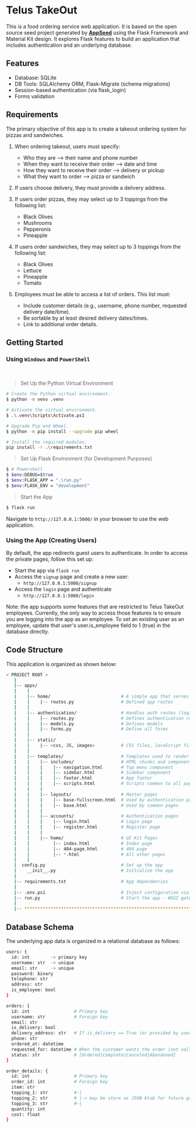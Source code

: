 # Telus TakeOut
This is a food ordering service web application.  It is based on the open
source seed project generated by
**[AppSeed](https://appseed.us/generator/material-kit/)** using the Flask
Framework and Material Kit design.  It explores Flask features to build
an application that includes authentication and an underlying database.

## Features
- Database: SQLite
- DB Tools: SQLAlchemy ORM, Flask-Migrate (schema migrations)
- Session-based authentication (via flask_login)
- Forms validation

## Requirements
The primary objective of this app is to create a takeout ordering system
for pizzas and sandwiches.

1. When ordering takeout, users must specify:
    - Who they are --> their name and phone number
    - When they want to receive their order --> date and time
    - How they want to receive their order --> delivery or pickup
    - What they want to order --> pizza or sandwich

1. If users choose delivery, they must provide a delivery address.

1. If users order pizzas, they may select up to 3 toppings from the following
   list:
    - Black Olives
    - Mushrooms
    - Pepperonis
    - Pineapple

1. If users order sandwiches, they may select up to 3 toppings from the
   following list:
    - Black Olives
    - Lettuce
    - Pineapple
    - Tomato

1. Employees must be able to access a list of orders.  This list must:
    - Include customer details (e.g., username, phone number, requested
      delivery date/time).
    - Be sortable by at least desired delivery dates/times.
    - Link to additional order details.

## Getting Started
### Using `Windows` and `PowerShell`

<br />

> Set Up the Python Virtual Environment

```bash
# Create the Python virtual environment.
$ python -m venv .venv

# Activate the virtual environment.
$ .\.venv\Scripts\Activate.ps1

# Upgrade Pip and Wheel.
$ python -m pip install --upgrade pip wheel

# Install the required modules:
pip install -r .\requirements.txt
```

> Set Up Flask Environment (for Development Purposes)

```bash
$ # Powershell
$ $env:DEBUG=$true
$ $env:FLASK_APP = ".\run.py"
$ $env:FLASK_ENV = "development"
```

> Start the App

```bash
$ flask run
```

Navigate to `http://127.0.0.1:5000/` in your browser to use the web application.

### Using the App (Creating Users)
By default, the app redirects guest users to authenticate.  In order to access
the private pages, follow this set up:

- Start the app via `flask run`
- Access the `signup` page and create a new user:
  - `http://127.0.0.1:5000/signup`
- Access the `login` page and authenticate
  - `http://127.0.0.1:5000/login`

Note: the app supports some features that are restricted to Telus TakeOut
employees.  Currently, the only way to access those features is to ensure
you are logging into the app as an employee.  To set an existing user as an
employee, update that user's user.is_employee field to 1 (true) in the database
directly.

## Code Structure
This application is organized as shown below:

```bash
< PROJECT ROOT >
   |
   |-- apps/
   |    |
   |    |-- home/                           # A simple app that serves HTML files
   |    |    |-- routes.py                  # Defined app routes
   |    |
   |    |-- authentication/                 # Handles auth routes (login and signup)
   |    |    |-- routes.py                  # Defines authentication routes
   |    |    |-- models.py                  # Defines models
   |    |    |-- forms.py                   # Define all forms
   |    |
   |    |-- static/
   |    |    |-- <css, JS, images>          # CSS files, JavaScript files
   |    |
   |    |-- templates/                      # Templates used to render pages
   |    |    |-- includes/                  # HTML chunks and components
   |    |    |    |-- navigation.html       # Top menu component
   |    |    |    |-- sidebar.html          # Sidebar component
   |    |    |    |-- footer.html           # App footer
   |    |    |    |-- scripts.html          # Scripts common to all pages
   |    |    |
   |    |    |-- layouts/                   # Master pages
   |    |    |    |-- base-fullscreen.html  # Used by authentication pages
   |    |    |    |-- base.html             # Used by common pages
   |    |    |
   |    |    |-- accounts/                  # Authentication pages
   |    |    |    |-- login.html            # Login page
   |    |    |    |-- register.html         # Register page
   |    |    |
   |    |    |-- home/                      # UI Kit Pages
   |    |         |-- index.html            # Index page
   |    |         |-- 404-page.html         # 404 page
   |    |         |-- *.html                # All other pages
   |    |
   |  config.py                             # Set up the app
   |    __init__.py                         # Initialize the app
   |
   |-- requirements.txt                     # App dependencies
   |
   |-- .env.ps1                             # Inject configuration via env vars
   |-- run.py                               # Start the app - WSGI gateway
   |
   |-- ************************************************************************
```
## Database Schema
The underlying app data is organized in a relational database as follows:

```bash
users: {
  id: int        -> primary key
  username: str  -> unique
  email: str     -> unique
  password: binary
  telephone: str
  address: str
  is_employee: bool
}

orders: {
  id: int                 # Primary key
  username: str           # Foreign key
  email: str
  is_delivery: bool
  delivery_address: str   # If is_delivery == True (or provided by user)
  phone: str
  ordered_at: datetime
  requested_for: datetime # When the customer wants the order (not validated)
  status: str             # [Ordered|Complete|Canceled|Abandoned]
}

order_details: {
  id: int                 # Primary key
  order_id: int           # Foreign key
  item: str
  topping_1: str          #-|
  topping_2: str          # |-> may be store as JSON blob for future growth
  topping_3: str          #-|
  quantity: int
  cost: float
}

```
